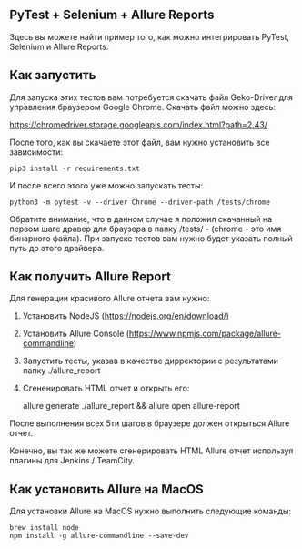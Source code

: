 PyTest + Selenium + Allure Reports
----------------------------------
Здесь вы можете найти пример того, как можно 
интегрировать PyTest, Selenium и Allure Reports.


Как запустить
-------------

Для запуска этих тестов вам потребуется скачать файл Geko-Driver для
управления браузером Google Chrome.
Скачать файл можно здесь:

https://chromedriver.storage.googleapis.com/index.html?path=2.43/

После того, как вы скачаете этот файл, вам нужно установить
все зависимости:

    pip3 install -r requirements.txt
    
И после всего этого уже можно запускать тесты:

    python3 -m pytest -v --driver Chrome --driver-path /tests/chrome

Обратите внимание, что в данном случае я положил скачанный 
на первом шаге дравер для браузера в папку /tests/ -
(chrome - это имя бинарного файла). При запуске тестов вам нужно
будет указать полный путь до этого драйвера.


Как получить Allure Report
--------------------------

Для генерации красивого Allure отчета вам нужно:

1) Установить NodeJS (https://nodejs.org/en/download/)
2) Установить Allure Console (https://www.npmjs.com/package/allure-commandline)
3) Запустить тесты, указав в качестве дирректории с результатами
папку ./allure_report
4) Сгененировать HTML отчет и открыть его:


    allure generate ./allure_report  &&  allure open allure-report


После выполнения всех 5ти шагов в браузере должен открыться Allure отчет.

Конечно, вы так же можете сгенерировать HTML Allure отчет
используя плагины для Jenkins / TeamCity.


Как установить Allure на MacOS
------------------------------

Для установки Allure на MacOS нужно выполнить следующие команды:

    brew install node
    npm install -g allure-commandline --save-dev
